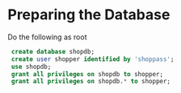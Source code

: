 # Preparing the Database

Do the following as root

```sql
 create database shopdb;
 create user shopper identified by 'shoppass';
 use shopdb;
 grant all privileges on shopdb to shopper;
 grant all privileges on shopdb.* to shopper;
```
